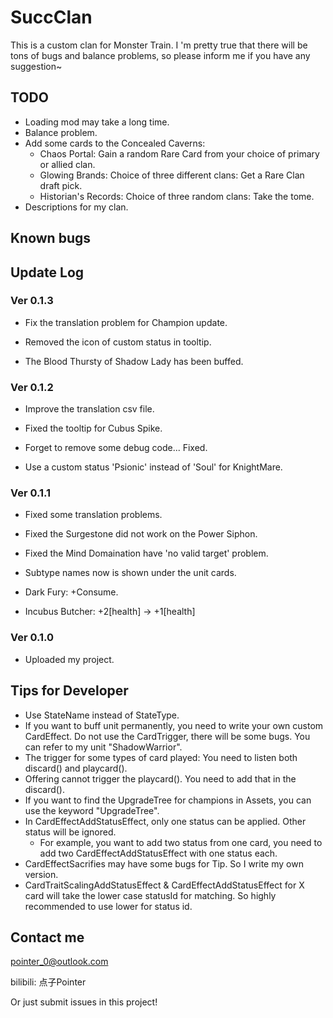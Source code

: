 # SuccClan

This is a custom clan for Monster Train. 
I 'm pretty true that there will be tons of bugs and balance problems, so please inform me if you have any suggestion~

## TODO
- Loading mod may take a long time.
- Balance problem.
- Add some cards to the Concealed Caverns:
	- Chaos Portal: Gain a random Rare Card from your choice of primary or allied clan.
	- Glowing Brands: Choice of three different clans: Get a Rare Clan draft pick.
	- Historian's Records: Choice of three random clans: Take the tome.
- Descriptions for my clan.

## Known bugs


## Update Log

### Ver 0.1.3
- Fix the translation problem for Champion update.
- Removed the icon of custom status in tooltip.

- The Blood Thursty of Shadow Lady has been buffed.

### Ver 0.1.2
- Improve the translation csv file.
- Fixed the tooltip for Cubus Spike.
- Forget to remove some debug code... Fixed.

- Use a custom status 'Psionic' instead of 'Soul' for KnightMare.

### Ver 0.1.1
- Fixed some translation problems.
- Fixed the Surgestone did not work on the Power Siphon.
- Fixed the Mind Domaination have 'no valid target' problem.
- Subtype names now is shown under the unit cards.

- Dark Fury: +Consume.
- Incubus Butcher: +2[health] -> +1[health]

### Ver 0.1.0
- Uploaded my project.


## Tips for Developer

- Use StateName instead of StateType.
- If you want to buff unit permanently, you need to write your own custom CardEffect. Do not use the CardTrigger, there will be some bugs. You can refer to my unit "ShadowWarrior".
- The trigger for some types of card played: You need to listen both discard() and playcard().
- Offering cannot trigger the playcard(). You need to add that in the discard().
- If you want to find the UpgradeTree for champions in Assets, you can use the keyword "UpgradeTree".
- In CardEffectAddStatusEffect, only one status can be applied. Other status will be ignored.
	- For example, you want to add two status from one card, you need to add two CardEffectAddStatusEffect with one status each.
- CardEffectSacrifies may have some bugs for Tip. So I write my own version.
- CardTraitScalingAddStatusEffect & CardEffectAddStatusEffect for X card will take the lower case statusId for matching. So highly recommended to use lower for status id. 

## Contact me
pointer_0@outlook.com

bilibili: 点子Pointer

Or just submit issues in this project!
